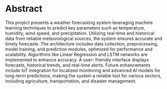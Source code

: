 # Abstract
This project presents a weather forecasting system leveraging machine learning techniques to predict key parameters such as temperature, humidity, wind speed, and precipitation. Utilizing real-time and historical data from reliable meteorological sources, the system ensures accurate and timely forecasts. The architecture includes data collection, preprocessing, model training, and prediction modules, optimized for performance and scalability. Algorithms like Linear Regression and LSTM networks are implemented to enhance accuracy. A user- friendly interface displays forecasts, historical trends, and real-time alerts. Future enhancements include IoT integration for localized monitoring and advanced AI models for long-term predictions, making the system a reliable tool for various sectors, including agriculture, transportation, and disaster management.
